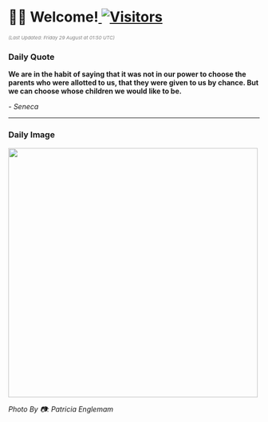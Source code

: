 <h1>👋🏽 Welcome!<a href="https://github.com/OmitNomis/"> <img src="https://visitor-badge.laobi.icu/badge?page_id=OmitNomis" alt="Visitors"></a></h1>

<i><p style="font-size: 0.6rem; color:gray">(Last Updated: Friday 29 August at 01:50 UTC)</p></i>

<h3> Daily Quote </h3>
<b><p>We are in the habit of saying that it was not in our power to choose the parents who were allotted to us, that they were given to us by chance. But we can choose whose children we would like to be.</p></b>
<i><caption style="font-size: 0.8rem; color:gray;">- Seneca</caption></i>


<hr>

<h3>Daily Image</h3>
<a href="https://images.pexels.com/photos/33631581/pexels-photo-33631581.jpeg" target="_blank"><img style="height:500px;" src="https://images.pexels.com/photos/33631581/pexels-photo-33631581.jpeg"/></a>

<i><caption style="font-size: 0.8rem; color:gray;"> Photo By 📷: Patricia  Englemam</caption></i>
